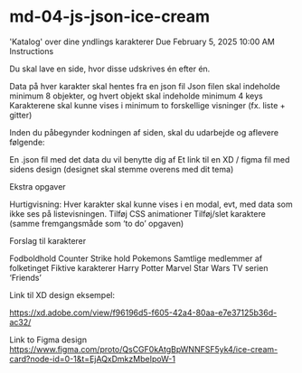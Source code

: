 # md-04-js-json-ice-cream

'Katalog' over dine yndlings karakterer
Due February 5, 2025 10:00 AM
Instructions

Du skal lave en side, hvor disse udskrives én efter én.

Data på hver karakter skal hentes fra en json fil
Json filen skal indeholde minimum 8 objekter, og hvert objekt skal indeholde minimum 4 keys
Karakterene skal kunne vises i minimum to forskellige visninger (fx. liste + gitter)

Inden du påbegynder kodningen af siden, skal du udarbejde og aflevere følgende:

En .json fil med det data du vil benytte dig af
Et link til en XD / figma fil med sidens design (designet skal stemme overens med dit tema)

Ekstra opgaver

Hurtigvisning: Hver karakter skal kunne vises i en modal, evt, med data som ikke ses på listevisningen.
Tilføj CSS animationer
Tilføj/slet karaktere (samme fremgangsmåde som ‘to do’ opgaven)

Forslag til karakterer

Fodboldhold
Counter Strike hold
Pokemons
Samtlige medlemmer af folketinget
Fiktive karakterer
Harry Potter
Marvel
Star Wars
TV serien ‘Friends’

Link til XD design eksempel:

https://xd.adobe.com/view/f96196d5-f605-42a4-80aa-e7e37125b36d-ac32/

Link to Figma design
https://www.figma.com/proto/QsCGF0kAtgBpWNNFSF5yk4/ice-cream-card?node-id=0-1&t=EjAQxDmkzMbeIpoW-1
